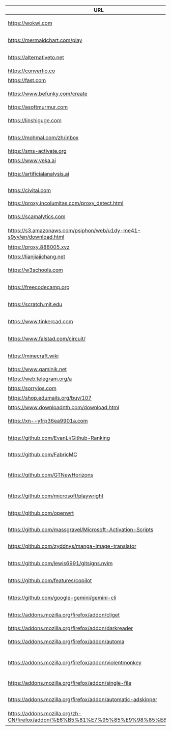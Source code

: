 
| URL                                                                                 | Description                    |
| ----------------------------------------------------------------------------------- | ------------------------------ |
| https://wokwi.com                                                                   | 在线电路与固件仿真                      |
| https://mermaidchart.com/play                                                       | Mermaid 在线编辑器与预览               |
| https://alternativeto.net                                                           | 查找软件替代品与用户评价                   |
| https://convertio.co                                                                | 格式在线文件转换                       |
| https://fast.com                                                                    | 网速测试                           |
| https://www.befunky.com/create                                                      | 在线图片编辑与拼图                      |
| https://asoftmurmur.com                                                             | 白噪音/环境音                        |
| https://linshiguge.com                                                              | 临时邮箱（一次性邮箱）                    |
| https://mohmal.com/zh/inbox                                                         | 临时邮箱服务（网页收件）                   |
| https://sms-activate.org                                                            | 虚拟号码接码平台                       |
| https://www.yeka.ai                                                                 | AI 工具导航                        |
| https://artificialanalysis.ai                                                       | AI 模型排行榜与对比                    |
| https://civitai.com                                                                 | Stable Diffusion 模型/LoRA 社区    |
| https://proxy.incolumitas.com/proxy_detect.html                                     | 代理/匿名性检测                       |
| https://scamalytics.com                                                             | IP 风险评分与欺诈检测                   |
| https://s3.amazonaws.com/psiphon/web/u1dy-me41-s9yv/en/download.html                | Psiphon（赛风）下载                  |
| https://proxy.888005.xyz                                                            | 代理服务（机场）                       |
| https://lianjiajichang.net                                                          | 代理服务（机场）                       |
| https://w3schools.com                                                               | Web 开发教程与示例                    |
| https://freecodecamp.org                                                            | 免费编程课程与项目                      |
| https://scratch.mit.edu                                                             | 少女图形化编程平台                      |
| https://www.tinkercad.com                                                           | 在线 3D 建模与电路设计                  |
| https://www.falstad.com/circuit/                                                    | 交互式电路仿真与可视化                    |
| https://minecraft.wiki                                                              | Minecraft 官方维基                 |
| https://www.gaminik.net                                                             | 游戏资讯                           |
| https://web.telegram.org/a                                                          | Telegram 网页版                   |
| https://sorryios.com                                                                | iOS 应用与资讯                      |
| https://shop.edumails.org/buy/107                                                   | 教育邮箱购买                         |
| https://www.downloadnth.com/download.html                                           | 软件下载站                          |
| https://xn--yfrp36ea9901a.com                                                       | 随机一句话（Hitokoto）                |
| https://github.com/EvanLi/Github-Ranking                                            | GitHub 仓库/开发者排名                |
| https://github.com/FabricMC                                                         | Minecraft Modding 工具链          |
| https://github.com/GTNewHorizons                                                    | Minecraft 整合包（GT New Horizons） |
| https://github.com/microsoft/playwright                                             | 浏览器自动化与端到端测试                   |
| https://github.com/openwrt                                                          | 路由器/嵌入式 Linux 系统               |
| https://github.com/massgravel/Microsoft-Activation-Scripts                          | Windows/Office 激活脚本（MAS）       |
| https://github.com/zyddnys/manga-image-translator                                   | 离线漫画 OCR 翻译工具                  |
| https://github.com/lewis6991/gitsigns.nvim                                          | Neovim Git 变更标记插件              |
| https://github.com/features/copilot                                                 | AI 编程助手（代码补全）                  |
| https://github.com/google-gemini/gemini-cli                                         | Gemini 命令行客户端                  |
| https://addons.mozilla.org/firefox/addon/cliget                                     | 复制 cURL/wget 下载命令              |
| https://addons.mozilla.org/firefox/addon/darkreader                                 | 全站暗色模式                         |
| https://addons.mozilla.org/firefox/addon/automa                                     | 浏览器自动化工作流工具                    |
| https://addons.mozilla.org/firefox/addon/violentmonkey                              | 用户脚本管理器（Tampermonkey 替代）       |
| https://addons.mozilla.org/firefox/addon/single-file                                | 将网页打包为单一 HTML                  |
| https://addons.mozilla.org/firefox/addon/automatic-adskipper                        | YouTube 广告自动跳过                 |
| https://addons.mozilla.org/zh-CN/firefox/addon/%E6%B5%81%E7%95%85%E9%98%85%E8%AF%BB | 网页阅读模式与排版优化                    |
